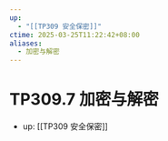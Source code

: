 ```yaml
---
up:
  - "[[TP309 安全保密]]"
ctime: 2025-03-25T11:22:42+08:00
aliases:
  - 加密与解密
---
```


# TP309.7 加密与解密

- up: [[TP309 安全保密]]
